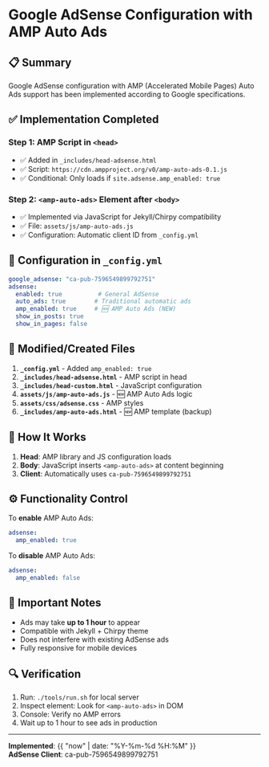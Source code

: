 # Google AdSense Configuration with AMP Auto Ads

## 📋 Summary
Google AdSense configuration with AMP (Accelerated Mobile Pages) Auto Ads support has been implemented according to Google specifications.

## ✅ Implementation Completed

### Step 1: AMP Script in `<head>`
- ✅ Added in `_includes/head-adsense.html`
- ✅ Script: `https://cdn.ampproject.org/v0/amp-auto-ads-0.1.js`
- ✅ Conditional: Only loads if `site.adsense.amp_enabled: true`

### Step 2: `<amp-auto-ads>` Element after `<body>`
- ✅ Implemented via JavaScript for Jekyll/Chirpy compatibility
- ✅ File: `assets/js/amp-auto-ads.js`
- ✅ Configuration: Automatic client ID from `_config.yml`

## 🔧 Configuration in `_config.yml`

```yaml
google_adsense: "ca-pub-7596549899792751"
adsense:
  enabled: true          # General AdSense
  auto_ads: true        # Traditional automatic ads
  amp_enabled: true     # 🆕 AMP Auto Ads (NEW)
  show_in_posts: true
  show_in_pages: false
```

## 📁 Modified/Created Files

1. **`_config.yml`** - Added `amp_enabled: true`
2. **`_includes/head-adsense.html`** - AMP script in head
3. **`_includes/head-custom.html`** - JavaScript configuration
4. **`assets/js/amp-auto-ads.js`** - 🆕 AMP Auto Ads logic
5. **`assets/css/adsense.css`** - AMP styles
6. **`_includes/amp-auto-ads.html`** - 🆕 AMP template (backup)

## 🎯 How It Works

1. **Head**: AMP library and JS configuration loads
2. **Body**: JavaScript inserts `<amp-auto-ads>` at content beginning
3. **Client**: Automatically uses `ca-pub-7596549899792751`

## ⚙️ Functionality Control

To **enable** AMP Auto Ads:
```yaml
adsense:
  amp_enabled: true
```

To **disable** AMP Auto Ads:
```yaml
adsense:
  amp_enabled: false
```

## 📝 Important Notes

- Ads may take **up to 1 hour** to appear
- Compatible with Jekyll + Chirpy theme
- Does not interfere with existing AdSense ads
- Fully responsive for mobile devices

## 🔍 Verification

1. Run: `./tools/run.sh` for local server
2. Inspect element: Look for `<amp-auto-ads>` in DOM
3. Console: Verify no AMP errors
4. Wait up to 1 hour to see ads in production

---
**Implemented**: {{ "now" | date: "%Y-%m-%d %H:%M" }}  
**AdSense Client**: ca-pub-7596549899792751
